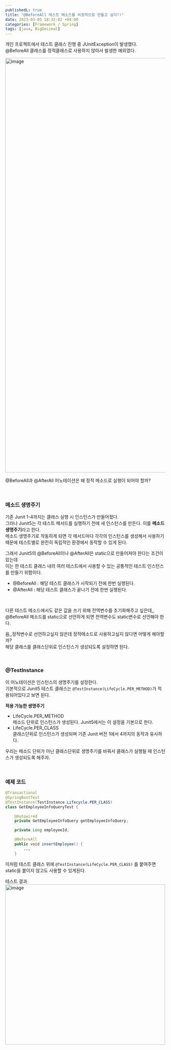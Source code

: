 ```yaml
---
publishedL: true
title: "@BeforeAll 테스트 메소드를 비정적으로 만들고 싶다!!"
date: 2023-03-05 18:32:02 +09:00
categories: [Framework / Spring]
tags: [java, BigDecimal]	
---
```



개인 프로젝트에서 테스트 클래스 진행 중 JUnitException이 발생했다.  
@BeforeAll 클래스를 정적클래스로 사용하지 않아서 발생한 예외였다.

<img width="1299" alt="image" src="https://user-images.githubusercontent.com/84762486/222952782-f9c6ee2a-a0b7-4e56-8aab-0b5026c2ce3b.png">

@BeforeAll과 @AfterAll 어노테이션은 왜 정적 메소드로 실행이 되어야 할까?

<br/>

### 메소드 생명주기

기존 Junit 1-4까지는 클래스 실행 시 인스턴스가 만들어졌다.  
그러나 Junit5는 각 테스트 메서드를 실행하기 전에 새 인스턴스를 만든다. 이를 **메소드 생명주기**라고 한다.  
메소드 생명주기로 작동하게 되면 각 메서드마다 각각의 인스턴스를 생성해서 사용하기 때문에 테스트별로 완전히 독립적인 환경에서 동작할 수 있게 된다.

그래서 Junit5의 @BeforeAll이나 @AfterAll은 static으로 만들어져야 한다는 조건이 있는데  
이는 한 테스트 클래스 내의 여러 테스트에서 사용할 수 있는 공통적인 테스트 인스턴스를 만들기 위함이다.

- @BeforeAll : 해당 테스트 클래스가 시작되기 전에 한번 실행된다.
- @AfterAll : 해당 테스트 클래스가 끝나기 전에 한번 실행된다.


<br/>

다른 테스트 메소드에서도 같은 값을 쓰기 위해 전역변수를 초기화해주고 싶은데,,  
@BeforeAll 메소드를 static으로 선언하게 되면 전역변수도 static변수로 선언해야 한다.

음,,정적변수로 선언하고싶지 않은데 정적메소드로 사용하고싶지 않다면 어떻게 해야할까?  
해당 클래스를 클래스단위로 인스턴스가 생성되도록 설정하면 된다.

<br/>

### @TestInstance

이 어노테이션은 인스턴스의 생명주기를 설정한다.  
기본적으로 Junit5 테스트 클래스는 `@TestInstance(LifeCycle.PER_METHOD)`가 적용되어있다고 보면 된다.


**적용 가능한 생명주기**
- LifeCycle.PER\_METHOD  
    메소드 단위로 인스턴스가 생성된다. Junit5에서는 이 설정을 기본으로 한다.
- LifeCycle.PER\_CLASS  
    클래스단위로 인스턴스가 생성되며 기존 Junit 버전 1에서 4까지의 동작과 유사하다.

우리는 메소드 단위가 아닌 클래스단위로 생명주기를 바꿔서 클래스가 실행될 때 인스턴스가 생성되도록 해주자.

<br/>

### 예제 코드  
``` java
@Transactional
@SpringBootTest
@TestInstance(TestInstance.Lifecycle.PER_CLASS)
class GetEmployeeInfoQueryTest {

    @Autowired
    private GetEmployeeInfoQuery getEmployeeInfoQuery;

    private Long employeeId;

    @BeforeAll
    public void insertEmployee() {
        ...
    }

```  

이처럼 테스트 클래스 위에 `@TestInstance(LifeCycle.PER_CLASS)` 를 붙여주면 static을 붙이지 않고도 사용할 수 있게된다.

테스트 결과  
<img width="502" alt="image" src="https://user-images.githubusercontent.com/84762486/222953061-65d1a623-e41b-4332-aaa3-37beecec6d16.png">
